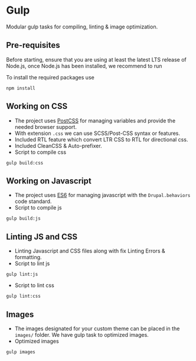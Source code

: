 # Gulp
Modular gulp tasks for compiling, linting & image optimization.

## Pre-requisites
Before starting, ensure that you are using at least the latest LTS release of
Node.js, once Node.js has been installed, we recommend to run

To install the required packages use
```
npm install
```

## Working on CSS
  - The project uses [PostCSS](https://postcss.org/) for managing variables and
provide the needed browser support.
  - With extension `.css` we can use SCSS/Post-CSS syntax or features.
  - Included RTL feature which convert LTR CSS to RTL for directional css.
  - Included CleanCSS & Auto-prefixer.
  - Script to compile css
  ```
  gulp build:css
  ```

## Working on Javascript
  -  The project uses [ES6](https://es6.io/) for managing javascript with the `Drupal.behaviors` code standard.
  - Script to compile js
  ```
  gulp build:js
  ```

## Linting JS and CSS
  - Linting Javascript and CSS files along with fix Linting Errors & formatting.
  - Script to lint js
  ```
  gulp lint:js
  ```
  - Script to lint css
  ```
  gulp lint:css
  ```

## Images
  - The images designated for your custom theme can be placed in the `images/` folder. We have gulp task to optimized images.
  - Optimized images
  ```
  gulp images
  ```
